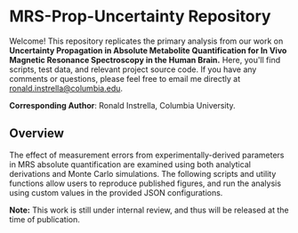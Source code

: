 # MRS-Prop-Uncertainty Repository
Welcome! This repository replicates the primary analysis from our work on **Uncertainty Propagation in Absolute Metabolite Quantification for In Vivo Magnetic Resonance Spectroscopy in the Human Brain.** Here, you'll find scripts, test data, and relevant project source code.  If you have any comments or questions, please feel free to email me directly at ronald.instrella@columbia.edu.

**Corresponding Author**: Ronald Instrella, Columbia University.

## Overview
The effect of measurement errors from experimentally-derived parameters in MRS absolute quantification are examined using both analytical derivations and Monte Carlo simulations. The following scripts and utility functions allow users to reproduce published figures, and run the analysis using custom values in the provided JSON configurations.

**Note:** This work is still under internal review, and thus will be released at the time of publication.
